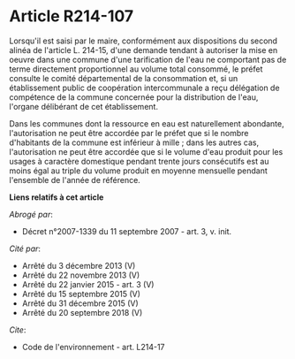 # Article R214-107

Lorsqu'il est saisi par le maire, conformément aux dispositions du second alinéa de l'article L. 214-15, d'une demande
tendant à autoriser la mise en oeuvre dans une commune d'une tarification de l'eau ne comportant pas de terme directement
proportionnel au volume total consommé, le préfet consulte le comité départemental de la consommation et, si un établissement
public de coopération intercommunale a reçu délégation de compétence de la commune concernée pour la distribution de l'eau,
l'organe délibérant de cet établissement.

Dans les communes dont la ressource en eau est naturellement abondante, l'autorisation ne peut être accordée par le préfet
que si le nombre d'habitants de la commune est inférieur à mille ; dans les autres cas, l'autorisation ne peut être accordée
que si le volume d'eau produit pour les usages à caractère domestique pendant trente jours consécutifs est au moins égal au
triple du volume produit en moyenne mensuelle pendant l'ensemble de l'année de référence.

**Liens relatifs à cet article**

_Abrogé par_:

  - Décret n°2007-1339 du 11 septembre 2007 - art. 3, v. init.

_Cité par_:

  - Arrêté du 3 décembre 2013 (V)
  - Arrêté du 22 novembre 2013 (V)
  - Arrêté du 22 janvier 2015 - art. 3 (V)
  - Arrêté du 15 septembre 2015 (V)
  - Arrêté du 31 décembre 2015 (V)
  - Arrêté du 20 septembre 2018 (V)

_Cite_:

  - Code de l'environnement - art. L214-17
